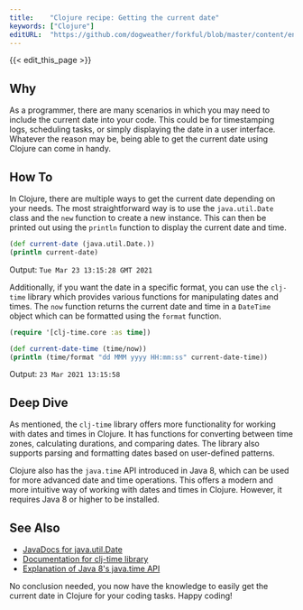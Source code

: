 ```yaml
---
title:    "Clojure recipe: Getting the current date"
keywords: ["Clojure"]
editURL:  "https://github.com/dogweather/forkful/blob/master/content/en/clojure/getting-the-current-date.md"
---
```


{{< edit_this_page >}}

## Why
As a programmer, there are many scenarios in which you may need to include the current date into your code. This could be for timestamping logs, scheduling tasks, or simply displaying the date in a user interface. Whatever the reason may be, being able to get the current date using Clojure can come in handy.

## How To

In Clojure, there are multiple ways to get the current date depending on your needs. The most straightforward way is to use the `java.util.Date` class and the `new` function to create a new instance. This can then be printed out using the `println` function to display the current date and time.

```Clojure
(def current-date (java.util.Date.))
(println current-date)
```

Output: 
`Tue Mar 23 13:15:28 GMT 2021`

Additionally, if you want the date in a specific format, you can use the `clj-time` library which provides various functions for manipulating dates and times. The `now` function returns the current date and time in a `DateTime` object which can be formatted using the `format` function.

```Clojure
(require '[clj-time.core :as time])

(def current-date-time (time/now))
(println (time/format "dd MMM yyyy HH:mm:ss" current-date-time))
```

Output:
`23 Mar 2021 13:15:58`

## Deep Dive
As mentioned, the `clj-time` library offers more functionality for working with dates and times in Clojure. It has functions for converting between time zones, calculating durations, and comparing dates. The library also supports parsing and formatting dates based on user-defined patterns.

Clojure also has the `java.time` API introduced in Java 8, which can be used for more advanced date and time operations. This offers a modern and more intuitive way of working with dates and times in Clojure. However, it requires Java 8 or higher to be installed.

## See Also
- [JavaDocs for java.util.Date](https://docs.oracle.com/javase/8/docs/api/java/util/Date.html)
- [Documentation for clj-time library](https://cljdoc.org/d/clj-time/clj-time/0.15.2)
- [Explanation of Java 8's java.time API](https://docs.oracle.com/javase/tutorial/datetime/iso/)

No conclusion needed, you now have the knowledge to easily get the current date in Clojure for your coding tasks. Happy coding!